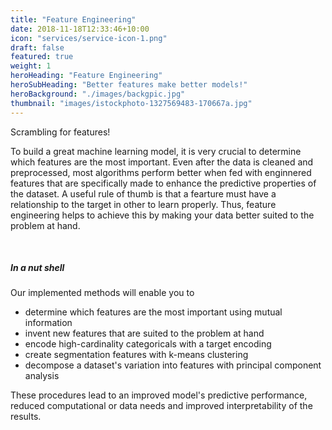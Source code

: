 ```yaml
---
title: "Feature Engineering"
date: 2018-11-18T12:33:46+10:00
icon: "services/service-icon-1.png"
draft: false
featured: true
weight: 1
heroHeading: "Feature Engineering"
heroSubHeading: "Better features make better models!"
heroBackground: "./images/backgpic.jpg"
thumbnail: "images/istockphoto-1327569483-170667a.jpg"
---
```


Scrambling for features!

To build a great machine learning model, it is very crucial to determine which features are the most important. Even after the data is cleaned and preprocessed, most algorithms perform better when fed with enginnered features that are specifically made to enhance the predictive properties of the dataset. A useful rule of thumb is that a fearture must have a relationship to the target in other to learn properly. Thus, feature engineering helps to achieve this by making your data better suited to the problem at hand.

&nbsp;

##### In a nut shell

Our implemented methods will enable you to

- determine which features are the most important using mutual information
- invent new features that are suited to the problem at hand
- encode high-cardinality categoricals with a target encoding
- create segmentation features with k-means clustering
- decompose a dataset's variation into features with principal component analysis

These procedures lead to an improved model's predictive performance, reduced computational or data needs and improved interpretability of the results.
